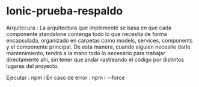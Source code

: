# Ionic-prueba-respaldo

Arquitecura : 
La arquitectura que implementé se basa en que cada componente standalone contenga todo lo que necesita de forma encapsulada, organizado en carpetas como models, services, components y el componente principal.
De esta manera, cuando alguien necesite darle mantenimiento, tendrá a la mano todo lo necesario para trabajar directamente ahí, sin tener que andar rastreando el código por distintos lugares del proyecto.

Ejecutar :
npm i 
En caso de error : npm i --force